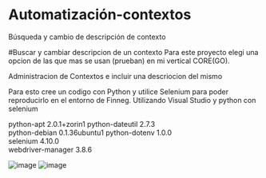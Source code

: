 # Automatización-contextos
Búsqueda y cambio de descripción de contexto  

#Buscar y cambiar descripcion de un contexto 
Para este proyecto elegi una opcion de las que mas se usan (prueban) en mi vertical CORE(GO).

Administracion de Contextos e incluir una descriocion del mismo 

Para esto cree un codigo con Python y utilice Selenium para poder reproducirlo en el entorno de Finneg.
Utilizando Visual Studio y python con selenium 

python-apt            2.0.1+zorin1 
python-dateutil       2.7.3        
python-debian         0.1.36ubuntu1
python-dotenv         1.0.0    
selenium              4.10.0  
webdriver-manager     3.8.6 

![image](https://github.com/rosemarqui/Automatizaci-n-contextos/assets/119628954/6b07d984-58de-48d2-a853-724bb49638c9)
![image](https://github.com/rosemarqui/Automatizaci-n-contextos/assets/119628954/bac19fc1-780d-457c-a070-b2c83c7157ae)


